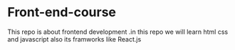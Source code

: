 # Front-end-course
This repo is about frontend development .in this repo we will learn html css and javascript also its framworks like React.js
